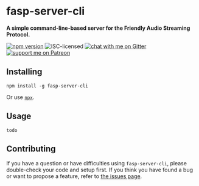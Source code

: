 # fasp-server-cli

**A simple command-line-based server for the Friendly Audio Streaming Protocol.**

[![npm version](https://img.shields.io/npm/v/fasp-server-cli.svg)](https://www.npmjs.com/package/fasp-server-cli)
![ISC-licensed](https://img.shields.io/github/license/derhuerst/fasp-server-cli.svg)
[![chat with me on Gitter](https://img.shields.io/badge/chat%20with%20me-on%20gitter-512e92.svg)](https://gitter.im/derhuerst)
[![support me on Patreon](https://img.shields.io/badge/support%20me-on%20patreon-fa7664.svg)](https://patreon.com/derhuerst)


## Installing

```shell
npm install -g fasp-server-cli
```

Or use [`npx`](https://npmjs.com/package/npx).


## Usage

```
todo
```


## Contributing

If you have a question or have difficulties using `fasp-server-cli`, please double-check your code and setup first. If you think you have found a bug or want to propose a feature, refer to [the issues page](https://github.com/derhuerst/fasp-server-cli/issues).

